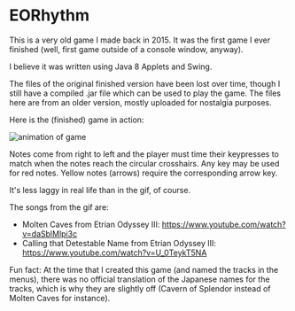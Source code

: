 # EORhythm

This is a very old game I made back in 2015. It was the first game I ever finished (well, first game outside of a console window, anyway).

I believe it was written using Java 8 Applets and Swing.

The files of the original finished version have been lost over time, though I still have a compiled .jar file which can be used to play the game. The files here are from an older version, mostly uploaded for nostalgia purposes.

Here is the (finished) game in action:

![animation of game](eorhythm.gif)

Notes come from right to left and the player must time their keypresses to match when the notes reach the circular crosshairs. Any key may be used for red notes. Yellow notes (arrows) require the corresponding arrow key.

It's less laggy in real life than in the gif, of course.

The songs from the gif are:
* Molten Caves from Etrian Odyssey III: https://www.youtube.com/watch?v=daSblMlpi3c
* Calling that Detestable Name from Etrian Odyssey III: https://www.youtube.com/watch?v=U_0TeykT5NA

Fun fact: At the time that I created this game (and named the tracks in the menus), there was no official translation of the Japanese names for the tracks, which is why they are slightly off (Cavern of Splendor instead of Molten Caves for instance). 
